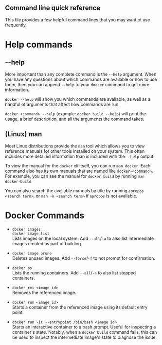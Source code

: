 Command line quick reference
-----------------------------------------------------------

This file provides a few helpful command lines that you may want ot use
frequently.


# Help commands

## --help

More important than any complete command is the `--help` argument. When you
have any questions about which commands are available or how to use them, then
you can append `--help` to your `docker` command to get more information.

`docker --help` will show you which commands are available, as well as a
handful of arguments that affect how commands are run.

`docker <command> --help` (example: `docker build --help`) will print the
usage, a brief description, and all the arguments the command takes.

## (Linux) man

Most Linux distributions provide the `man` tool which allows you to view
reference manuals for other tools installed on your system. This often
includes more detailed information than is included with the `--help` output.

To view the manual for the `docker` cli itself, you can run `man docker`.
Each command also has its own manuals that are named like `docker-<command>`.
For example, you can see the manual for `docker build` by running
`man docker-build`.

You can also search the available manuals by title by running
`apropos <search term>`, or `man -k <search term>` if `apropos` is not
available.


# Docker Commands

- `docker images`<br/>
  `docker image list`<br/>
  Lists images on the local system. Add `--all`/`-a` to also list intermediate
  images created as part of building.

- `docker image prune`<br/>
  Deletes unused images. Add `--force`/`-f` to not prompt for confirmation.

- `docker ps`<br/>
  Lists the running containers. Add `--all`/`-a` to also list stopped
  containers.

- `docker rmi <image id>`<br/>
  Removes the referenced image.

- `docker run <image id>`<br/>
  Starts a container from the referenced image using its default entry
  point.

- `docker run -it --entrypoint /bin/bash <image id>`<br/>
  Starts an interactive container to a bash prompt. Useful for inspecting a
  container's state. Notably, when a `docker build` command fails, this can be
  used to inspect the intermediate image's state to diagnose the issue.
